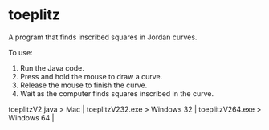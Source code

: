 # toeplitz
A program that finds inscribed squares in Jordan curves.

To use: 

1. Run the Java code.
2. Press and hold the mouse to draw a curve.
3. Release the mouse to finish the curve.
4. Wait as the computer finds squares inscribed in the curve.

toeplitzV2.java > Mac | 
toeplitzV232.exe > Windows 32 | 
toeplitzV264.exe > Windows 64 |
